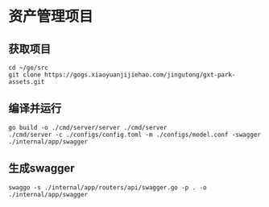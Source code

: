 # 资产管理项目

## 获取项目

```
cd ~/go/src
git clone https://gogs.xiaoyuanjijiehao.com/jingutong/gxt-park-assets.git
```

## 编译并运行

```
go build -o ./cmd/server/server ./cmd/server
./cmd/server -c ./configs/config.toml -m ./configs/model.conf -swagger ./internal/app/swagger
```

## 生成swagger

```
swaggo -s ./internal/app/routers/api/swagger.go -p . -o ./internal/app/swagger
```
